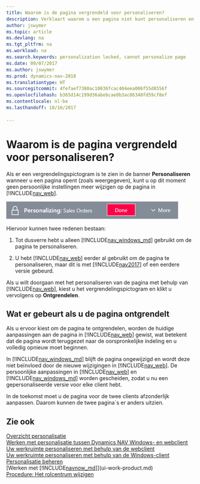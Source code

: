 ```yaml
---
title: Waarom is de pagina vergrendeld voor personaliseren?
description: Verklaart waarom u een pagina niet kunt personaliseren en wat u kunt doen om deze te ontgrendelen zodat u de pagina wel kunt personaliseren.
author: jswymer
ms.topic: article
ms.devlang: na
ms.tgt_pltfrm: na
ms.workload: na
ms.search.keywords: personalization locked, cannot personalize page
ms.date: 09/07/2017
ms.author: jswymer
ms.prod: dynamics-nav-2018
ms.translationtype: HT
ms.sourcegitcommit: 4fefaef7380ac10836fcac404eea006f55d8556f
ms.openlocfilehash: b365d14c199d36abebcae0b3ac86340fd59cf8ef
ms.contentlocale: nl-be
ms.lasthandoff: 10/16/2017

---
```

# <a name="why-is-the-page-is-locked-from-personalizing"></a>Waarom is de pagina vergrendeld voor personaliseren?
Als er een vergrendelingspictogram is te zien in de banner **Personaliseren** wanneer u een pagina opent (zoals weergegeven), kunt u op dit moment geen persoonlijke instellingen meer wijzigen op de pagina in [!INCLUDE[nav_web](includes/nav_web_md.md)].

![Personaliseringsvergrendeling](media/personalization-locked.png "Personaliseringsvergrendeling")

Hiervoor kunnen twee redenen bestaan:
1.  Tot dusverre hebt u alleen [!INCLUDE[nav_windows_md](includes/nav_windows_md.md)] gebruikt om de pagina te personaliseren.

2. U hebt [!INCLUDE[nav_web](includes/nav_web_md.md)] eerder al gebruikt om de pagina te personaliseren, maar dit is met [!INCLUDE[nav2017](includes/nav2017.md)] of een eerdere versie gebeurd.   

Als u wilt doorgaan met het personaliseren van de pagina met behulp van [!INCLUDE[nav_web](includes/nav_web_md.md)], kiest u het vergrendelingspictogram en klikt u vervolgens op **Ontgrendelen**.

## <a name="what-happens-when-you-unlock-the-page"></a>Wat er gebeurt als u de pagina ontgrendelt
Als u ervoor kiest om de pagina te ontgrendelen, worden de huidige aanpassingen aan de pagina in [!INCLUDE[nav_web](includes/nav_web_md.md)] gewist, wat betekent dat de pagina wordt teruggezet naar de oorspronkelijke indeling en u volledig opnieuw moet beginnen.

In [!INCLUDE[nav_windows_md](includes/nav_windows_md.md)] blijft de pagina ongewijzigd en wordt deze niet beïnvloed door de nieuwe wijzigingen in [!INCLUDE[nav_web](includes/nav_web_md.md)]. De persoonlijke aanpassingen in [!INCLUDE[nav_web](includes/nav_web_md.md)] en [!INCLUDE[nav_windows_md](includes/nav_windows_md.md)] worden gescheiden, zodat u nu een gepersonaliseerde versie voor elke client hebt. 

In de toekomst moet u de pagina voor de twee clients afzonderlijk aanpassen. Daarom kunnen de twee pagina´s er anders uitzien.

## <a name="see-also"></a>Zie ook
[Overzicht personalisatie](ui-personalization-overview.md)  
[Werken met personalisatie tussen Dynamics NAV Windows- en webclient](ui-personalization-overview.md#PersonalizationWinWeb)  
[Uw werkruimte personaliseren met behulp van de webclient](ui-personalization-user.md)  
[Uw werkruimte personaliseren met behulp van de Windows-client](ui-personalization-windows-client.md)  
[Personalisatie beheren](ui-personalization-manage.md)  
[Werken met [!INCLUDE[navnow_md](includes/navnow_md.md)]](ui-work-product.md)  
[Procedure: Het rolcentrum wijzigen](change-role.md)  

